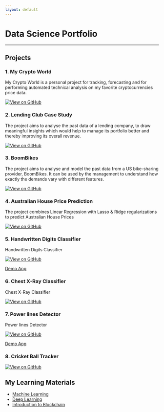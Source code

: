 ```yaml
---
layout: default
---
```


# Data Science Portfolio

---

## Projects

### 1. My Crypto World

My Crypto World is a personal project for tracking, forecasting and for performing automated technical analysis on my favorite cryptocurrencies price data.

[![View on GitHub](https://img.shields.io/badge/GitHub-View_on_GitHub-blue?logo=GitHub)](https://github.com/krishnajiraoh/my-crypto-world)

### 2. Lending Club Case Study

The project aims to analyse the past data of a lending company, to draw meaningful insights which would help to manage its portfolio better and thereby improving its overall revenue.

[![View on GitHub](https://img.shields.io/badge/GitHub-View_on_GitHub-blue?logo=GitHub)](https://github.com/krishnajiraoh/upGrad_lending_club_case_study)

### 3. BoomBikes

The project aims to analyse and model the past data from a US bike-sharing provider, BoomBikes. It can be used by the management to understand how exactly the demands vary with different features.

[![View on GitHub](https://img.shields.io/badge/GitHub-View_on_GitHub-blue?logo=GitHub)](https://github.com/krishnajiraoh/upGrad_linear_regression_assignment)

### 4. Australian House Price Prediction
The project combines Linear Regression with Lasso & Ridge regularizations to predict Australian House Prices

[![View on GitHub](https://img.shields.io/badge/GitHub-View_on_GitHub-blue?logo=GitHub)](https://github.com/krishnajiraoh/upGrad_telecom_churn_case_study_group)

### 5. Handwritten Digits Classifier

Handwritten Digits Classifier

[![View on GitHub](https://img.shields.io/badge/GitHub-View_on_GitHub-blue?logo=GitHub)](https://github.com/krishnajiraoh/handwritten-digits-classifier)

[Demo App](https://krishnajiraoh-handwritten-digits-classifier-classifier-d4jj3c.streamlit.app/)

### 6. Chest X-Ray Classifier

Chest X-Ray Classifier

[![View on GitHub](https://img.shields.io/badge/GitHub-View_on_GitHub-blue?logo=GitHub)](https://github.com/krishnajiraoh/cxr-classification)

<!-- [![Demo App]()]()  -->

### 7. Power lines Detector

Power lines Detector

[![View on GitHub](https://img.shields.io/badge/GitHub-View_on_GitHub-blue?logo=GitHub)](https://github.com/krishnajiraoh/powerlines-detector)

[Demo App](https://krishnajiraoh-powerlines-detector-powerlinedetector-mj2h4k.streamlit.app/)

### 8. Cricket Ball Tracker
[![View on GitHub](https://img.shields.io/badge/GitHub-View_on_GitHub-blue?logo=GitHub)](https://github.com/krishnajiraoh/cricket-ball-tracker)

<!-- [![Demo App]()]() -->


## My Learning Materials

- [Machine Learning](https://github.com/krishnajiraoh/machine-learning)
- [Deep Learning](https://github.com/krishnajiraoh/deep-learning)
- [Introduction to Blockchain](https://github.com/krishnajiraoh/blockchain)
